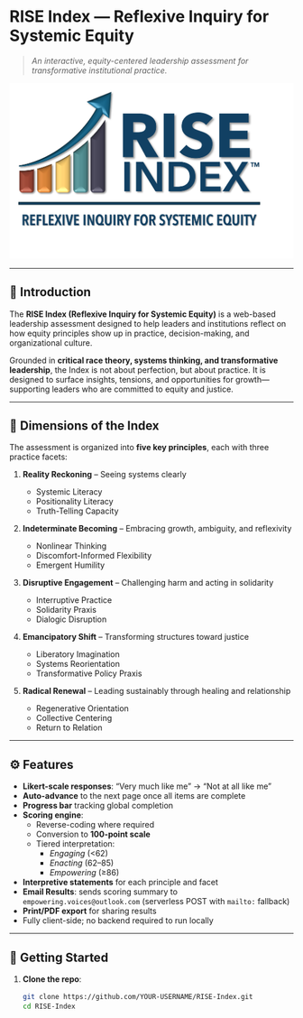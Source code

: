 # RISE Index — Reflexive Inquiry for Systemic Equity

> *An interactive, equity-centered leadership assessment for transformative institutional practice.*

![RISE Index Logo](RISE%20INDEX%20LOGO.png)

---

## 🌱 Introduction

The **RISE Index (Reflexive Inquiry for Systemic Equity)** is a web-based leadership assessment designed to help leaders and institutions reflect on how equity principles show up in practice, decision-making, and organizational culture.

Grounded in **critical race theory, systems thinking, and transformative leadership**, the Index is not about perfection, but about practice. It is designed to surface insights, tensions, and opportunities for growth—supporting leaders who are committed to equity and justice.

---

## 🧭 Dimensions of the Index

The assessment is organized into **five key principles**, each with three practice facets:

1. **Reality Reckoning** – Seeing systems clearly  
   - Systemic Literacy  
   - Positionality Literacy  
   - Truth-Telling Capacity  

2. **Indeterminate Becoming** – Embracing growth, ambiguity, and reflexivity  
   - Nonlinear Thinking  
   - Discomfort-Informed Flexibility  
   - Emergent Humility  

3. **Disruptive Engagement** – Challenging harm and acting in solidarity  
   - Interruptive Practice  
   - Solidarity Praxis  
   - Dialogic Disruption  

4. **Emancipatory Shift** – Transforming structures toward justice  
   - Liberatory Imagination  
   - Systems Reorientation  
   - Transformative Policy Praxis  

5. **Radical Renewal** – Leading sustainably through healing and relationship  
   - Regenerative Orientation  
   - Collective Centering  
   - Return to Relation  

---

## ⚙️ Features

- **Likert-scale responses**: “Very much like me” → “Not at all like me”
- **Auto-advance** to the next page once all items are complete
- **Progress bar** tracking global completion
- **Scoring engine**:
  - Reverse-coding where required  
  - Conversion to **100-point scale**  
  - Tiered interpretation:  
    - *Engaging* (<62)  
    - *Enacting* (62–85)  
    - *Empowering* (≥86)  
- **Interpretive statements** for each principle and facet
- **Email Results**: sends scoring summary to `empowering.voices@outlook.com` (serverless POST with `mailto:` fallback)
- **Print/PDF export** for sharing results
- Fully client-side; no backend required to run locally

---

## 🚀 Getting Started

1. **Clone the repo**:
   ```bash
   git clone https://github.com/YOUR-USERNAME/RISE-Index.git
   cd RISE-Index
